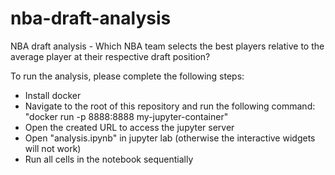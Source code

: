# nba-draft-analysis
 NBA draft analysis - Which NBA team selects the best players relative to the average player at their respective draft position?


To run the analysis, please complete the following steps:
- Install docker
- Navigate to the root of this repository and run the following command: "docker run -p 8888:8888 my-jupyter-container"
- Open the created URL to access the jupyter server
- Open "analysis.ipynb" in jupyter lab (otherwise the interactive widgets will not work)
- Run all cells in the notebook sequentially
